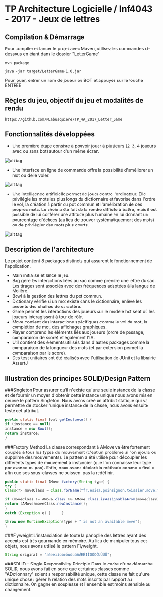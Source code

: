 # TP Architecture Logicielle / Inf4043 - 2017 - Jeux de lettres

## Compilation & Démarrage
Pour compiler et lancer le projet avec Maven, utilisez les commandes ci-dessous en étant dans le dossier "LetterGame" 
```
mvn package
```
```
java -jar target/LetterGame-1.0.jar
```
Pour jouer, entrer un nom de joueur ou BOT et appuyez sur le touche ENTRÉE

## Règles du jeu, objectif du jeu et modalités de rendu 
```
https://github.com/MLabusquiere/TP_4A_2017_Letter_Game
```

## Fonctionnalités développées
- Une première étape consiste à pouvoir jouer à plusieurs (2, 3, 4 joueurs avec ou sans bot) autour d'un même écran.

![alt tag](https://github.com/DPoSign/INF4043-Letter-Game-POINSIGNON-TEISSIER/blob/master/assets/completing.PNG)

- Une interface en ligne de commande offre la possibilité d'améliorer un mot ou de le voler.

![alt tag](https://github.com/DPoSign/INF4043-Letter-Game-POINSIGNON-TEISSIER/blob/master/assets/steal.PNG)

- Une intelligence artificielle permet de jouer contre l'ordinateur. Elle privilégie les mots les plus longs du dictionnaire et favorise dans l'ordre le vol, la création à partir du pot commun et l'amélioration de ces propres mots. Le choix a été fait de la rendre difficile à battre, mais il est possible de lui conférer une attitude plus humaine en lui donnant un pourcentage d'échecs (au lieu de trouver systématiquement des mots) ou de privilégier des mots plus courts. 

![alt tag](https://github.com/DPoSign/INF4043-Letter-Game-POINSIGNON-TEISSIER/blob/master/assets/bot.PNG)

## Description de l'architecture
Le projet contient 8 packages distincts qui assurent le fonctionnement de l'application.

- Main initialise et lance le jeu.
- Bag gère les interactions liées au sac comme prendre une lettre du sac. Les tirages sont associés avec des fréquences adaptées à la langue de Molière.
- Bowl à la gestion des lettres du pot commun.
- Dictionary vérifie si un mot existe dans le dictionnaire, enlève les accents des chaînes de caractère.
- Game permet les interactions des joueurs sur le modèle hot seat où les joueurs interagissent à tour de rôle.
- Move contient des interactions spécifiques comme le vol de mot, la complétion de mot, des affichages graphiques.
- Player comprend les éléments liés aux joueurs (ordre de passage, comparaison de score) et également l'IA.
- Util contient des éléments utilisés dans d'autres packages comme la comparaison de la longueur des mots (et par extension permet la comparaison par le score).
- Des test unitaires ont été réalisés avec l'utilisation de JUnit et la librairie AssertJ

## Illustration des principes SOLID/Design Pattern

###Singleton
Pour assurer qu'il n'existe qu'une seule instance de la classe et de fournir un moyen d'obtenir cette instance unique nous avons mis en oeuvre le pattern Singleton. Nous avons créé un attribut statique qui va permettre de stocker l’unique instance de la classe, nous avons ensuite testé cet attribut. 
```java 
public static final Bowl getInstance() {     
if (instance == null)       
instance = new Bowl();
return instance;
}
```

###Factory Method
La classe correspondant à AMove va être fortement couplée à tous les types de mouvement (c'est un problème si l'on ajoute ou supprime des mouvements). Le pattern a été utilisé pour découpler les différents types de mouvement à instancier (que l'on connaisse leur type par avance ou pas). Enfin, nous avons déclaré la méthode  comme « final » afin que ses sous-classes ne puissent pas la redéfinir.
```java 
public static final AMove factory(String type) {   
try {
Class<?> moveClass = Class.forName("fr.esiea.poinsignon.teissier.move." + type);

if (moveClass != AMove.class && AMove.class.isAssignableFrom(moveClass))         
return (AMove)moveClass.newInstance();
}
catch (Exception e) {     }

throw new RuntimeException(type + " is not an available move");
}
```

###Flyweight
L'instanciation de toute la panoplie des lettres ayant des accents est très gourmande en mémoire. Au lieu de manipuler tous ces objets, nous avons utilisé le pattern Flyweight.  
```java
String original = "aáeéiíoóöőuúüűAÁEÉIÍOÓÖŐUÚÜŰ";
```

###SOLID - Single Responsibility Principle
Dans le cadre d'une démarche SOLID, nous avons fait en sorte que certaines classes comme "ADctionnary" soient à responsabilité unique, cette classe ne fait qu'une unique chose : gérer la relation des mots inscrits par rapport au dictionnaire. On gagne en souplesse et l'ensemble est moins sensible au changement.
